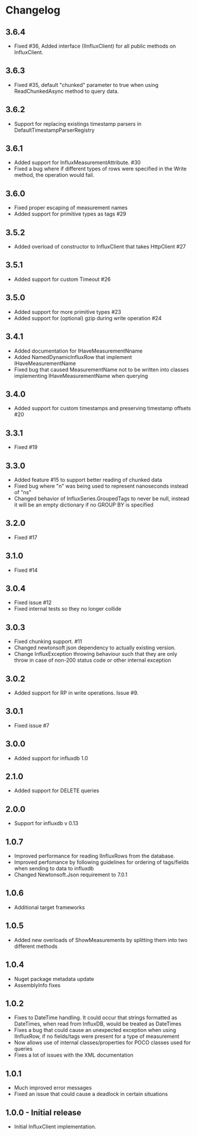 # Changelog

## 3.6.4
 * Fixed #36, Added interface (IInfluxClient) for all public methods on InfluxClient.

## 3.6.3
 * Fixed #35, default "chunked" parameter to true when using ReadChunkedAsync method to query data.

## 3.6.2
 * Support for replacing existings timestamp parsers in DefaultTimestampParserRegistry

## 3.6.1
 * Added support for InfluxMeasurementAttribute. #30
 * Fixed a bug where if different types of rows were specified in the Write method, the operation would fail.

## 3.6.0
 * Fixed proper escaping of measurement names
 * Added support for primitive types as tags #29

## 3.5.2
 * Added overload of constructor to InfluxClient that takes HttpClient #27

## 3.5.1
 * Added support for custom Timeout #26

## 3.5.0
 * Added support for more primitive types #23
 * Added support for (optional) gzip during write operation #24

## 3.4.1
 * Added documentation for IHaveMeasurementNname
 * Added NamedDynamicInfluxRow that implement IHaveMeasurementName
 * Fixed bug that caused MeasurementName not to be written into classes implementing IHaveMeasurementName when querying

## 3.4.0
 * Added support for custom timestamps and preserving timestamp offsets #20

## 3.3.1
 * Fixed #19

## 3.3.0
 * Added feature #15 to support better reading of chunked data
 * Fixed bug where "n" was being used to represent nanoseconds instead of "ns"
 * Changed behavior of InfluxSeries.GroupedTags to never be null, instead it will be an empty dictionary if no GROUP BY is specified
 
## 3.2.0
 * Fixed #17

## 3.1.0
 * Fixed #14

## 3.0.4
 * Fixed issue #12
 * Fixed internal tests so they no longer collide

## 3.0.3
 * Fixed chunking support. #11 
 * Changed newtonsoft json dependency to actually existing version.
 * Change InfluxException throwing behaviour such that they are only throw in case of non-200 status code or other internal exception

## 3.0.2 
 * Added support for RP in write operations. Issue #9.

## 3.0.1
 * Fixed issue #7

## 3.0.0
 * Added support for influxdb 1.0

## 2.1.0
 * Added support for DELETE queries

## 2.0.0
 * Support for influxdb v 0.13

## 1.0.7
 * Improved performance for reading IInfluxRows from the database.
 * Improved perfomance by following guidelines for ordering of tags/fields when sending to data to influxdb
 * Changed Newtonsoft.Json requirement to 7.0.1

## 1.0.6
 * Additional target frameworks

## 1.0.5
 * Added new overloads of ShowMeasurements by splitting them into two different methods

## 1.0.4
 * Nuget package metadata update
 * AssemblyInfo fixes

## 1.0.2
 * Fixes to DateTime handling. It could occur that strings formatted as DateTimes, when read from InfluxDB, would be treated as DateTimes
 * Fixes a bug that could cause an unexpected exception when using IInfluxRow, if no fields/tags were present for a type of measurement
 * Now allows use of internal classes/properties for POCO classes used for queries
 * Fixes a lot of issues with the XML documentation

## 1.0.1
 * Much improved error messages
 * Fixed an issue that could cause a deadlock in certain situations

## 1.0.0 - Initial release
 * Initial InfluxClient implementation.
